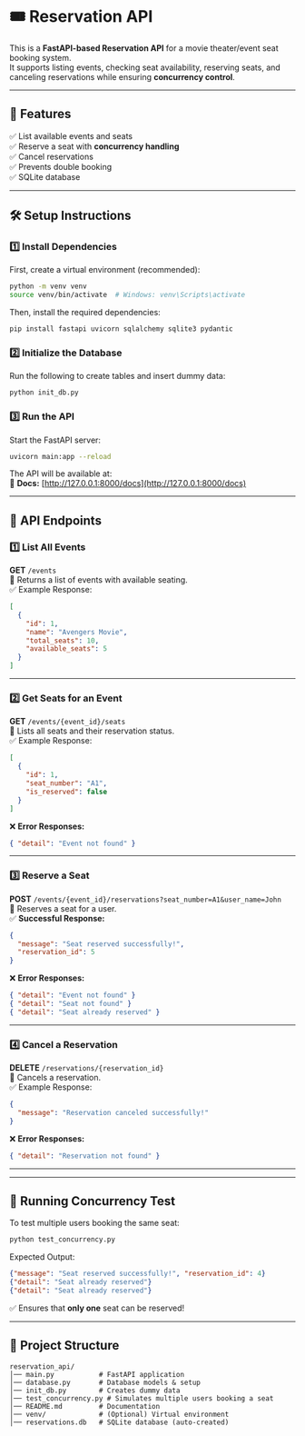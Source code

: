 # 🎟️ Reservation API

This is a **FastAPI-based Reservation API** for a movie theater/event seat booking system.  
It supports listing events, checking seat availability, reserving seats, and canceling reservations while ensuring **concurrency control**.

---

## 🚀 Features
✅ List available events and seats  
✅ Reserve a seat with **concurrency handling**  
✅ Cancel reservations  
✅ Prevents double booking  
✅ SQLite database  

---

## 🛠️ Setup Instructions

### **1️⃣ Install Dependencies**
First, create a virtual environment (recommended):
```sh
python -m venv venv
source venv/bin/activate  # Windows: venv\Scripts\activate
```
Then, install the required dependencies:
```sh
pip install fastapi uvicorn sqlalchemy sqlite3 pydantic
```

### **2️⃣ Initialize the Database**
Run the following to create tables and insert dummy data:
```sh
python init_db.py
```

### **3️⃣ Run the API**
Start the FastAPI server:
```sh
uvicorn main:app --reload
```
The API will be available at:  
📌 **Docs:** [http://127.0.0.1:8000/docs](http://127.0.0.1:8000/docs)  

---

## 🔗 API Endpoints

### **1️⃣ List All Events**
**GET** `/events`  
📌 Returns a list of events with available seating.  
✅ Example Response:
```json
[
  {
    "id": 1,
    "name": "Avengers Movie",
    "total_seats": 10,
    "available_seats": 5
  }
]
```

---

### **2️⃣ Get Seats for an Event**
**GET** `/events/{event_id}/seats`  
📌 Lists all seats and their reservation status.  
✅ Example Response:
```json
[
  {
    "id": 1,
    "seat_number": "A1",
    "is_reserved": false
  }
]
```

❌ **Error Responses:**
```json
{ "detail": "Event not found" }
```

---

### **3️⃣ Reserve a Seat**
**POST** `/events/{event_id}/reservations?seat_number=A1&user_name=John`  
📌 Reserves a seat for a user.  
✅ **Successful Response:**
```json
{
  "message": "Seat reserved successfully!",
  "reservation_id": 5
}
```
❌ **Error Responses:**
```json
{ "detail": "Event not found" }
{ "detail": "Seat not found" }
{ "detail": "Seat already reserved" }
```

---

### **4️⃣ Cancel a Reservation**
**DELETE** `/reservations/{reservation_id}`  
📌 Cancels a reservation.  
✅ Example Response:
```json
{
  "message": "Reservation canceled successfully!"
}
```
❌ **Error Responses:**
```json
{ "detail": "Reservation not found" }
```

---

---

## 🔬 Running Concurrency Test
To test multiple users booking the same seat:
```sh
python test_concurrency.py
```
Expected Output:
```json
{"message": "Seat reserved successfully!", "reservation_id": 4}
{"detail": "Seat already reserved"}
{"detail": "Seat already reserved"}
```
✅ Ensures that **only one** seat can be reserved!

---

## 📂 Project Structure
```
reservation_api/
│── main.py           # FastAPI application
│── database.py       # Database models & setup
│── init_db.py        # Creates dummy data
│── test_concurrency.py # Simulates multiple users booking a seat
│── README.md         # Documentation
│── venv/             # (Optional) Virtual environment
│── reservations.db   # SQLite database (auto-created)
```